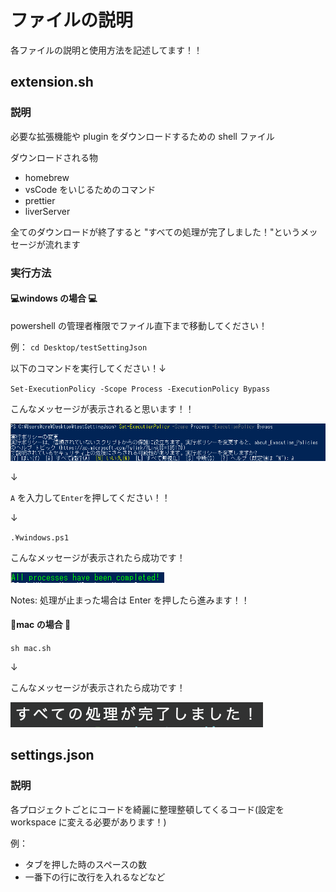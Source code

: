 # ファイルの説明

各ファイルの説明と使用方法を記述してます！！

## extension.sh

### 説明

必要な拡張機能や plugin をダウンロードするための shell ファイル

ダウンロードされる物

- homebrew
- vsCode をいじるためのコマンド
- prettier
- liverServer

全てのダウンロードが終了すると "すべての処理が完了しました！"というメッセージが流れます

### 実行方法

#### 💻windows の場合 💻

powershell の管理者権限でファイル直下まで移動してください！

例：
`cd Desktop/testSettingJson`

以下のコマンドを実行してください！↓

`Set-ExecutionPolicy -Scope Process -ExecutionPolicy Bypass`

こんなメッセージが表示されると思います！！

![alt text](./.image/image.png)

↓

`A` を入力して`Enter`を押してください！！

↓

`.¥windows.ps1`

こんなメッセージが表示されたら成功です！

![alt text](./.image/success.png)

Notes: 処理が止まった場合は Enter を押したら進みます！！

#### 🍎mac の場合 🍎

`sh mac.sh`

↓

こんなメッセージが表示されたら成功です！

![alt text](./.image/macSuccess.png)

## settings.json

### 説明

各プロジェクトごとにコードを綺麗に整理整頓してくるコード(設定を workspace に変える必要があります！)

例：

- タブを押した時のスペースの数
- 一番下の行に改行を入れるなどなど
